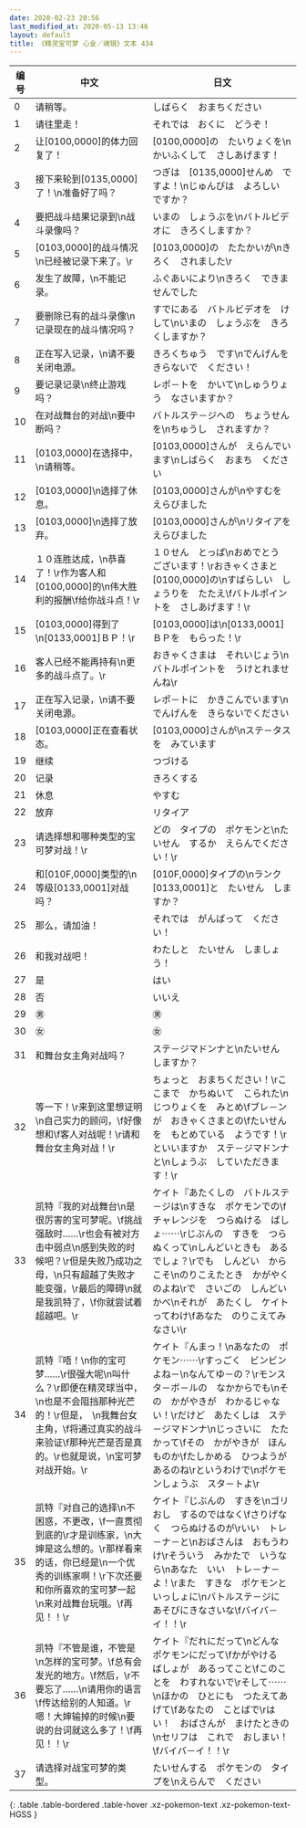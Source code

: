 ```yaml
---
date: 2020-02-23 20:56
last_modified_at: 2020-05-13 13:46
layout: default
title: 《精灵宝可梦 心金／魂银》文本 434
---
```

| 编号 | 中文 | 日文 |
| ---- | ---- | ---- |
| 0 | 请稍等。 | しばらく　おまちください |
| 1 | 请往里走！ | それでは　おくに　どうぞ！ |
| 2 | 让[0100,0000]的体力回复了！ | [0100,0000]の　たいりょくを\nかいふくして　さしあげます！ |
| 3 | 接下来轮到[0135,0000]了！\n准备好了吗？ | つぎは　[0135,0000]せんめ　ですよ！\nじゅんびは　よろしい　ですか？ |
| 4 | 要把战斗结果记录到\n战斗录像吗？ | いまの　しょうぶを\nバトルビデオに　きろくしますか？ |
| 5 | [0103,0000]的战斗情况\n已经被记录下来了。\r | [0103,0000]の　たたかいが\nきろく　されました\r |
| 6 | 发生了故障，\n不能记录。 | ふぐあいにより\nきろく　できませんでした |
| 7 | 要删除已有的战斗录像\n记录现在的战斗情况吗？ | すでにある　バトルビデオを　けして\nいまの　しょうぶを　きろくしますか？ |
| 8 | 正在写入记录，\n请不要关闭电源。 | きろくちゅう　です\nでんげんを　きらないで　ください！　 |
| 9 | 要记录记录\n终止游戏吗？ | レポ－トを　かいて\nしゅうりょう　なさいますか？ |
| 10 | 在对战舞台的对战\n要中断吗？ | バトルステ－ジへの　ちょうせんを\nちゅうし　されますか？ |
| 11 | [0103,0000]在选择中，\n请稍等。 | [0103,0000]さんが　えらんでいます\nしばらく　おまち　ください |
| 12 | [0103,0000]\n选择了休息。 | [0103,0000]さんが\nやすむを　えらびました |
| 13 | [0103,0000]\n选择了放弃。 | [0103,0000]さんが\nリタイアを　えらびました |
| 14 | １０连胜达成，\n恭喜了！\r作为客人和[0100,0000]的\n伟大胜利的报酬\f给你战斗点！\r | １０せん　とっぱ\nおめでとう　ございます！\rおきゃくさまと　[0100,0000]の\nすばらしい　しょうりを　たたえ\fバトルポイントを　さしあげます！\r |
| 15 | [0103,0000]得到了\n[0133,0001]ＢＰ！\r | [0103,0000]は\n[0133,0001]ＢＰを　もらった！\r |
| 16 | 客人已经不能再持有\n更多的战斗点了。\r | おきゃくさまは　それいじょう\nバトルポイントを　うけとれませんね\r |
| 17 | 正在写入记录，\n请不要关闭电源。 | レポ－トに　かきこんでいます\nでんげんを　きらないでください |
| 18 | [0103,0000]正在查看状态。 | [0103,0000]さんが\nステ－タスを　みています |
| 19 | 继续 | つづける |
| 20 | 记录 | きろくする |
| 21 | 休息 | やすむ |
| 22 | 放弃 | リタイア |
| 23 | 请选择想和哪种类型的宝可梦对战！\r | どの　タイプの　ポケモンと\nたいせん　するか　えらんでください！\r |
| 24 | 和[010F,0000]类型的\n等级[0133,0001]对战吗？ | [010F,0000]タイプの\nランク[0133,0001]と　たいせん　しますか？ |
| 25 | 那么，请加油！ | それでは　がんばって　ください！ |
| 26 | 和我对战吧！ | わたしと　たいせん　しましょう！ |
| 27 | 是 | はい |
| 28 | 否 | いいえ |
| 29 | ㊚ | ㊚ |
| 30 | ㊛ | ㊛ |
| 31 | 和舞台女主角对战吗？ | ステ－ジマドンナと\nたいせん　しますか？ |
| 32 | 等一下！\r来到这里想证明\n自己实力的顾问，\f好像想和\f客人对战呢！\r请和舞台女主角对战！\r | ちょっと　おまちください！\rここまで　かちぬいて　こられた\nじつりょくを　みとめ\fブレ－ンが　おきゃくさまとの\fたいせんを　もとめている　ようです！\rといいますか　ステ－ジマドンナと\nしょうぶ　していただきます！\r |
| 33 | 凯特『我的对战舞台\n是很厉害的宝可梦呢。\f挑战强敌时……\r也会有被对方击中弱点\n感到失败的时候吧？\r但是失败乃成功之母，\n只有超越了失败才能变强，\r最后的障碍\n就是我凯特了，\f你就尝试着超越吧。\r | ケイト『あたくしの　バトルステ－ジは\nすきな　ポケモンでの\fチャレンジを　つらぬける　ばしょ⋯⋯\rじぶんの　すきを　つらぬくって\nしんどいときも　あるでしょ？\rでも　しんどい　からこそ\nのりこえたとき　かがやくのよね\rで　さいごの　しんどい　かべ\nそれが　あたくし　ケイトってわけ\fあなた　のりこえてみなさい\r |
| 34 | 凯特『唔！\n你的宝可梦……\r很强大呢\n叫什么？\r即便在精灵球当中，\n也是不会阻挡那种光芒的！\r但是，　\n我舞台女主角，\f将通过真实的战斗来验证\f那种光芒是否是真的。\r也就是说，\n宝可梦对战开始。\r | ケイト『んまっ！\nあなたの　ポケモン⋯⋯\rすっごく　ビンビン　よね－\nなんてゆ－の？\rモンスタ－ボ－ルの　なかからでも\nその　かがやきが　わかるじゃない！\rだけど　あたくしは　ステ－ジマドンナ\nじっさいに　たたかって\fその　かがやきが　ほんものか\fたしかめる　ひつようが　あるのね\rというわけで\nポケモンしょうぶ　スタ－トよ\r |
| 35 | 凯特『对自己的选择\n不困惑，不更改，\f一直贯彻到底的\r才是训练家，\n大婶是这么想的。\r那样看来的话，你已经是\n一个优秀的训练家啊！\r下次还要和你所喜欢的宝可梦一起\n来对战舞台玩哦。\f再见！！\r | ケイト『じぶんの　すきを\nゴリおし　するのではなく\fさりげなく　つらぬけるのが\rいい　トレ－ナ－と\nおばさんは　おもうわけ\rそういう　みかたで　いうなら\nあなた　いい　トレ－ナ－よ！\rまた　すきな　ポケモンと　いっしょに\nバトルステ－ジに　あそびにきなさいな\fバイバ－イ！！\r |
| 36 | 凯特『不管是谁，不管是\n怎样的宝可梦。\f总有会发光的地方。\f然后，\r不要忘了……\n请用你的语言\f传达给别的人知道。\r嗯！大婶输掉的时候\n要说的台词就这么多了！\f再见！！\r | ケイト『だれにだって\nどんな　ポケモンにだって\fかがやける　ばしょが　あるってこと\fこのことを　わすれないで\rそして⋯⋯\nほかの　ひとにも　つたえてあげて\fあなたの　ことばで\rはい！　おばさんが　まけたときの\nセリフは　これで　おしまい！\fバイバ－イ！！\r |
| 37 | 请选择对战宝可梦的类型。 | たいせんする　ポケモンの　タイプを\nえらんで　ください |
{: .table .table-bordered .table-hover .xz-pokemon-text .xz-pokemon-text-HGSS }